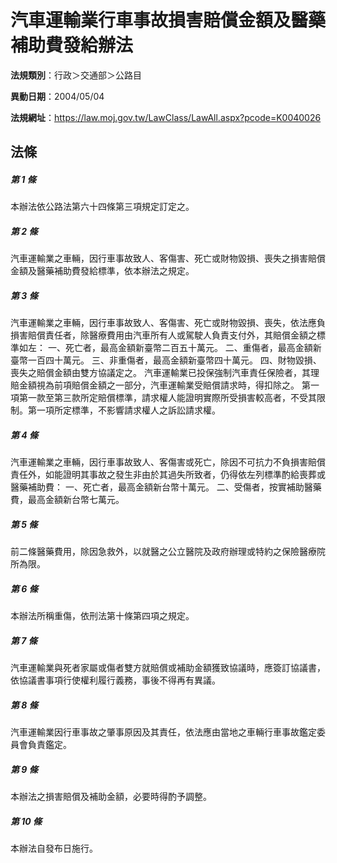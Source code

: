 # 汽車運輸業行車事故損害賠償金額及醫藥補助費發給辦法

**法規類別**：行政＞交通部＞公路目

**異動日期**：2004/05/04  

**法規網址**：https://law.moj.gov.tw/LawClass/LawAll.aspx?pcode=K0040026





## 法條
##### 第 1 條
本辦法依公路法第六十四條第三項規定訂定之。

##### 第 2 條
汽車運輸業之車輛，因行車事故致人、客傷害、死亡或財物毀損、喪失之損害賠償金額及醫藥補助費發給標準，依本辦法之規定。

##### 第 3 條
汽車運輸業之車輛，因行車事故致人、客傷害、死亡或財物毀損、喪失，依法應負損害賠償責任者，除醫療費用由汽車所有人或駕駛人負責支付外，其賠償金額之標準如左：
一、死亡者，最高金額新臺幣二百五十萬元。
二、重傷者，最高金額新臺幣一百四十萬元。
三、非重傷者，最高金額新臺幣四十萬元。
四、財物毀損、喪失之賠償金額由雙方協議定之。
汽車運輸業已投保強制汽車責任保險者，其理賠金額視為前項賠償金額之一部分，汽車運輸業受賠償請求時，得扣除之。
第一項第一款至第三款所定賠償標準，請求權人能證明實際所受損害較高者，不受其限制。第一項所定標準，不影響請求權人之訴訟請求權。

##### 第 4 條
汽車運輸業之車輛，因行車事故致人、客傷害或死亡，除因不可抗力不負損害賠償責任外，如能證明其事故之發生非由於其過失所致者，仍得依左列標準酌給喪葬或醫藥補助費：
一、死亡者，最高金額新台幣十萬元。
二、受傷者，按實補助醫藥費，最高金額新台幣七萬元。

##### 第 5 條
前二條醫藥費用，除因急救外，以就醫之公立醫院及政府辦理或特約之保險醫療院所為限。

##### 第 6 條
本辦法所稱重傷，依刑法第十條第四項之規定。

##### 第 7 條
汽車運輸業與死者家屬或傷者雙方就賠償或補助金額獲致協議時，應簽訂協議書，依協議書事項行使權利履行義務，事後不得再有異議。

##### 第 8 條
汽車運輸業因行車事故之肇事原因及其責任，依法應由當地之車輛行車事故鑑定委員會負責鑑定。

##### 第 9 條
本辦法之損害賠償及補助金額，必要時得酌予調整。

##### 第 10 條
本辦法自發布日施行。


